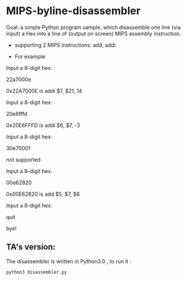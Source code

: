 # MIPS-byline-disassembler

Goal: a simple Python program sample, which disassemble one line (via input) a Hex into a line of (output on screen) MIPS assembly instruction.
- supporting 2 MIPS instructions: add, addi

- For example:

 Input a 8-digit hex:
 
 22a7000e
 
 0x22A7000E  is addi $7, $21, 14
 
 Input a 8-digit hex: 
 
 20e6fffd
 
 0x20E6FFFD is addi $6, $7, -3
 
 Input a 8-digit hex: 
 
 30e70001
 
 not supported
 
 Input a 8-digit hex: 
 
 00e62820
 
 0x00E62820 is add $5, $7, $6
 
 Input a 8-digit hex: 
 
 quit
 
 bye!
 
 
 ## TA's version:
 The disassembler is written in Python3.0 , to run it :   
 
```bash
python3 disassembler.py
```
 
 

 

